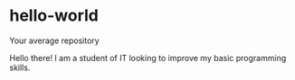 # hello-world
Your average repository


Hello there! I am a student of IT looking to improve my basic programming skills. 
